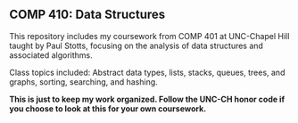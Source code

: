 ## COMP 410: Data Structures

This repository includes my coursework from COMP 401 at UNC-Chapel Hill taught by Paul Stotts, focusing on the analysis of data structures and associated algorithms.

Class topics included: Abstract data types, lists, stacks, queues, trees, and graphs, sorting, searching, and hashing.

<b>This is just to keep my work organized. Follow the UNC-CH honor code if you choose to look at this for your own coursework.</b>
